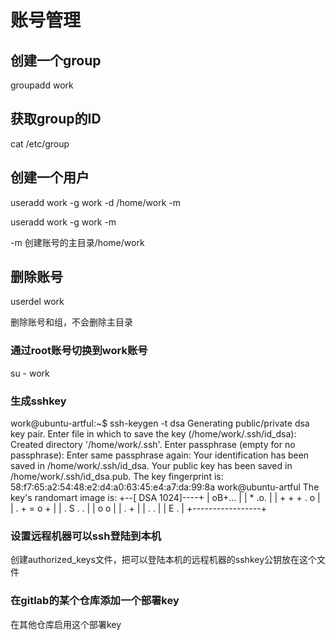 # 账号管理

## 创建一个group

groupadd work

## 获取group的ID

cat /etc/group

## 创建一个用户

useradd work -g work -d /home/work -m

useradd work -g work -m

-m 创建账号的主目录/home/work

## 删除账号

userdel work

删除账号和组，不会删除主目录


### 通过root账号切换到work账号

su - work

### 生成sshkey

work@ubuntu-artful:~$ ssh-keygen -t dsa
Generating public/private dsa key pair.
Enter file in which to save the key (/home/work/.ssh/id_dsa):
Created directory '/home/work/.ssh'.
Enter passphrase (empty for no passphrase):
Enter same passphrase again:
Your identification has been saved in /home/work/.ssh/id_dsa.
Your public key has been saved in /home/work/.ssh/id_dsa.pub.
The key fingerprint is:
58:f7:65:a2:54:48:e2:d4:a0:63:45:e4:a7:da:99:8a work@ubuntu-artful
The key's randomart image is:
+--[ DSA 1024]----+
|       oB+...    |
|       * .o.     |
|      + + + . o  |
|     . + = o +   |
|      . S . .    |
|       o o       |
|      . +        |
|     . .         |
|    E .          |
+-----------------+

### 设置远程机器可以ssh登陆到本机

创建authorized_keys文件，把可以登陆本机的远程机器的sshkey公钥放在这个文件


### 在gitlab的某个仓库添加一个部署key

在其他仓库启用这个部署key
